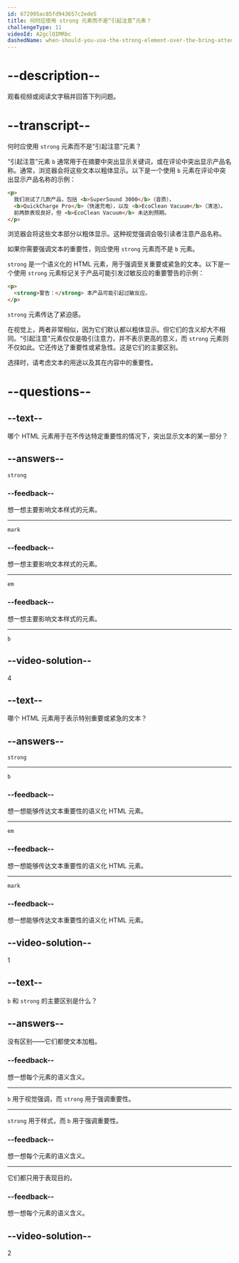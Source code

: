 ```yaml
---
id: 672995ac85fd943657c2ede5
title: 何时应使用 strong 元素而不是“引起注意”元素？
challengeType: 11
videoId: A2gclQIMRbc
dashedName: when-should-you-use-the-strong-element-over-the-bring-attention-to-element
---
```


# --description--

观看视频或阅读文字稿并回答下列问题。

# --transcript--

何时应使用 `strong` 元素而不是“引起注意”元素？

“引起注意”元素 `b` 通常用于在摘要中突出显示关键词，或在评论中突出显示产品名称。通常，浏览器会将这些文本以粗体显示。以下是一个使用 `b` 元素在评论中突出显示产品名称的示例：

```html
<p>
  我们测试了几款产品，包括 <b>SuperSound 3000</b>（音质），
  <b>QuickCharge Pro</b>（快速充电），以及 <b>EcoClean Vacuum</b>（清洁）。
  前两款表现良好，但 <b>EcoClean Vacuum</b> 未达到预期。
</p>
```

浏览器会将这些文本部分以粗体显示。这种视觉强调会吸引读者注意产品名称。

如果你需要强调文本的重要性，则应使用 `strong` 元素而不是 `b` 元素。

`strong` 是一个语义化的 HTML 元素，用于强调至关重要或紧急的文本。以下是一个使用 `strong` 元素标记关于产品可能引发过敏反应的重要警告的示例：

```html
<p>
  <strong>警告：</strong> 本产品可能引起过敏反应。
</p>
```

`strong` 元素传达了紧迫感。

在视觉上，两者非常相似，因为它们默认都以粗体显示。但它们的含义却大不相同。“引起注意”元素仅仅是吸引注意力，并不表示更高的意义，而 `strong` 元素则不仅如此。它还传达了重要性或紧急性。这是它们的主要区别。

选择时，请考虑文本的用途以及其在内容中的重要性。

# --questions--

## --text--

哪个 HTML 元素用于在不传达特定重要性的情况下，突出显示文本的某一部分？

## --answers--

`strong`

### --feedback--

想一想主要影响文本样式的元素。

---

`mark`

### --feedback--

想一想主要影响文本样式的元素。

---

`em`

### --feedback--

想一想主要影响文本样式的元素。

---

`b`

## --video-solution--

4

## --text--

哪个 HTML 元素用于表示特别重要或紧急的文本？

## --answers--

`strong`

---

`b`

### --feedback--

想一想能够传达文本重要性的语义化 HTML 元素。

---

`em`

### --feedback--

想一想能够传达文本重要性的语义化 HTML 元素。

---

`mark`

### --feedback--

想一想能够传达文本重要性的语义化 HTML 元素。

## --video-solution--

1

## --text--

`b` 和 `strong` 的主要区别是什么？

## --answers--

没有区别——它们都使文本加粗。

### --feedback--

想一想每个元素的语义含义。

---

`b` 用于视觉强调，而 `strong` 用于强调重要性。

---

`strong` 用于样式，而 `b` 用于强调重要性。

### --feedback--

想一想每个元素的语义含义。

---

它们都只用于表现目的。

### --feedback--

想一想每个元素的语义含义。

## --video-solution--

2

